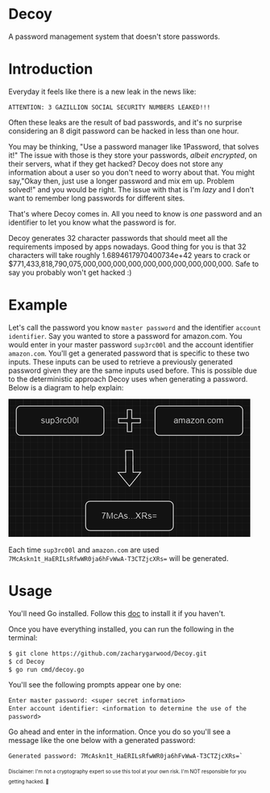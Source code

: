 # Decoy
A password management system that doesn't store passwords.

# Introduction
Everyday it feels like there is a new leak in the news like: 
```
ATTENTION: 3 GAZILLION SOCIAL SECURITY NUMBERS LEAKED!!!
```
Often these leaks are the result of bad passwords, and it's no surprise considering an 8 digit password can be hacked in less than one hour.

You may be thinking, "Use a password manager like 1Password, that solves it!" The issue with those is they store your passwords, *albeit encrypted*, on their servers, what if they get hacked?
Decoy does not store any information about a user so you don't need to worry about that. You might say,"Okay then, just use a longer password and mix em up. Problem solved!" 
and you would be right. The issue with that is I'm *lazy* and I don't want to remember long passwords for different sites.

That's where Decoy comes in. All you need to know is *one* password and an identifier to let you know what the password is for.

Decoy generates 32 character passwords that should meet all the requirements imposed by apps nowadays. Good thing for you is that 32 characters will take roughly
1.6894617970400734e+42 years to crack or $771,433,818,790,075,000,000,000,000,000,000,000,000,000,000. Safe to say you probably won't get hacked :)

# Example
Let's call the password you know `master password` and the identifier `account identifier`. Say you wanted to store a password for amazon.com. 
You would enter in your master password `sup3rc00l` and the account identifier `amazon.com`. You'll get a generated password that is specific to these two inputs.
These inputs can be used to retrieve a previously generated password given they are the same inputs used before. This is possible due to the deterministic approach Decoy uses
when generating a password. Below is a diagram to help explain:

![diagram](./img/diagram.png)

Each time `sup3rc00l` and `amazon.com` are used `7McAskn1t_HaERILsRfwWR0ja6hFvWwA-T3CTZjcXRs=` will be generated.

# Usage
You'll need Go installed. Follow this [doc](https://go.dev/doc/install) to install it if you haven't.

Once you have everything installed, you can run the following in the terminal:

```
$ git clone https://github.com/zacharygarwood/Decoy.git
$ cd Decoy
$ go run cmd/decoy.go
```

You'll see the following prompts appear one by one:

```
Enter master password: <super secret information> 
Enter account identifier: <information to determine the use of the password>
```
Go ahead and enter in the information. Once you do so you'll see a message like the one below with a generated password:
```
Generated password: 7McAskn1t_HaERILsRfwWR0ja6hFvWwA-T3CTZjcXRs=`
```

<sub><sup>Disclaimer: I'm not a cryptography expert so use this tool at your own risk. I'm NOT responsible for you getting hacked. 🤝</sup></sub>
